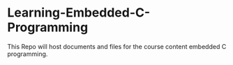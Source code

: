 # Learning-Embedded-C-Programming
This Repo will host documents and files for the course content  embedded C programming. 
